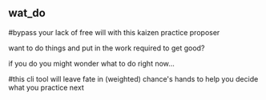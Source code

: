 ## wat_do

#bypass your lack of free will with this kaizen practice proposer

want to do things and put in the work required to get good?

if you do you might wonder what to do right now...

#this cli tool will leave fate in (weighted) chance's hands to help you decide what you practice next
